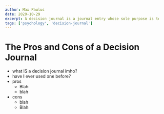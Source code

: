 ```yaml
---
author: Max Paulus
date: 2020-10-29
excerpt: A decision journal is a journal entry whose sole purpose is to elaborate on a decision. Decisions journals are useful for a multitude of...
tags: ['psychology', 'decision-journal']
---
```


# The Pros and Cons of a Decision Journal

- what IS a decision journal imho?
- have I ever used one before?
- pros
  - Blah
  - blah
- cons
  - blah
  - Blah